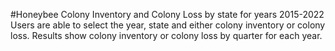 #Honeybee Colony Inventory and Colony Loss by state for years 2015-2022
Users are able to select the year, state and either colony inventory or colony loss. 
Results show colony inventory or colony loss by quarter for each year.
